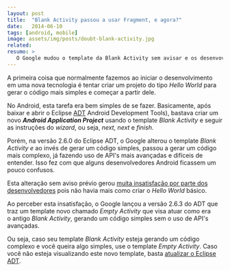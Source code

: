 ```yaml
---
layout: post
title:  "Blank Activity passou a usar Fragment, e agora?"
date:   2014-06-10
tags: [android, mobile]
image: assets/img/posts/doubt-blank-activity.jpg
related:
resumo: >
   O Google mudou o template da Blank Activity sem avisar e os desenvovledores ficaram #chateados. Saiba mais aqui.
---
```

<p>A primeira coisa que normalmente fazemos ao iniciar o desenvolvimento em uma nova tecnologia é tentar criar um projeto do tipo <em>Hello World</em> para gerar o código mais simples e começar a partir dele.</p>
<p>No Android, esta tarefa era bem simples de se fazer. Basicamente, após baixar e abrir o Eclipse <a href="http://developer.android.com/tools/sdk/eclipse-adt.html">ADT</a> Android Development Tools), bastava criar um novo <em><strong>Android Application Project</strong></em> usando o template <em>Blank Activity</em> e seguir as instruções do <em>wizard</em>, ou seja, <em>next, next </em>e<em> finish.</em></p>
<p>Porém, na versão 2.6.0 do Eclipse ADT, o Google alterou o template <em>Blank Activity e</em> ao invés de gerar um código simples, passou a gerar um código mais complexo, já fazendo uso de API's mais avançadas e difíceis de entender. Isso fez com que alguns desenvolvedores Android ficassem um pouco confusos.</p>
<p>Esta alteração sem aviso prévio gerou <a href="https://code.google.com/p/android/issues/detail?id=67513">muita insatisfação por parte dos desenvolvedores</a> pois não havia mais como criar o <em>Hello World</em> básico.</p>
<p>Ao perceber esta insatisfação, o Google lançou a versão 2.6.3 do ADT que traz um template novo chamado <em>Empty Activity</em> que visa atuar como era o antigo <em>Blank Activity</em>, gerando um código simples sem o uso de API's avançadas.</p>
<p>Ou seja, caso seu template <em>Blank Activity </em>esteja gerando um código complexo e você queira algo simples, use o template <em>Empty Activity</em>. Caso você não esteja visualizando este novo template, basta <a href="http://developer.android.com/sdk/installing/installing-adt.html">atualizar o Eclipse ADT</a>.</p>
<p>&nbsp;</p>
